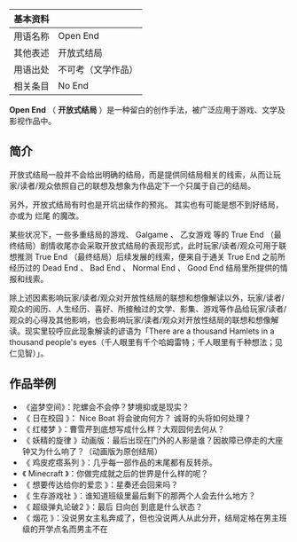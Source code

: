 |  **基本资料**  ||
|---|---|
|用语名称  |  Open End   |
|其他表述  |  开放式结局   |
|用语出处  |  不可考（文学作品）   |
|相关条目  |  No End   |
  
**Open End** （ **开放式结局** ）是一种留白的创作手法，被广泛应用于游戏、文学及影视作品中。

##  简介

开放式结局一般并不会给出明确的结局，而是提供同结局相关的线索，从而让玩家/读者/观众依照自己的联想及想象为作品定下一个只属于自己的结局。

另外，开放式结局有时也是开坑出续作的预兆。  其实也有可能是想不到好结局，亦或为  烂尾  的魔改。

某些状况下，一些多重结局的游戏、  Galgame  、  乙女游戏  等的  True End
（最终结局）剧情收尾亦会采取开放式结局的表现形式，此时玩家/读者/观众可用于联想推测  True End  （最终结局）后续发展的线索，便来自于通关
True End  之前所经历过的  Dead End  、  Bad End  、  Normal End  、  Good End
结局里所提供的情报和线索。

除上述因素影响玩家/读者/观众对开放性结局的联想和想像解读以外，玩家/读者/观众的阅历、人生经历、喜好、所接触过的文学、影集、游戏等作品给玩家/读者/观众的心得及其他影响，也会影响玩家/读者/观众对开放性结局的联想和想像解读。现实里较呼应此现象解读的谚语为「There
are a thousand Hamlets in a thousand people's
eyes（千人眼里有千个哈姆雷特；千人眼里有千种想法；见仁见智）」。

##  作品举例

  * 《盗梦空间》：陀螺会不会停？梦境抑或是现实？ 
  * 《  日在校园  》：  Nice Boat  将会驶向何方？  诚哥的头将如何处理？ 
  * 《  红楼梦  》：曹雪芹到底想写成什么样？大观园何去何从？ 
  * 《  妖精的旋律  》动画版：最后出现在门外的人影是谁？因故障已停走的大座钟又为什么响了？（动画版为原创结局） 
  * 《  鸡皮疙瘩系列  》：几乎每一部作品的末尾都有反转杀。 
  * 《  Minecraft  》：你做完成就之后的世界是什么样的呢？ 
  * 《  想要传达给你的爱恋  》：星奏还会回来吗？ 
  * 《  生存游戏社  》：谁知道班级里最后剩下的那两个人会去什么地方？ 
  * 《  超级弹丸论破2  》：最后  日向创  到底是什么状态？ 
  * 《  烟花  》：没说男女主私奔成了，但也没说两人从此分开，结局定格在男主班级的开学点名而男主不在 

  

